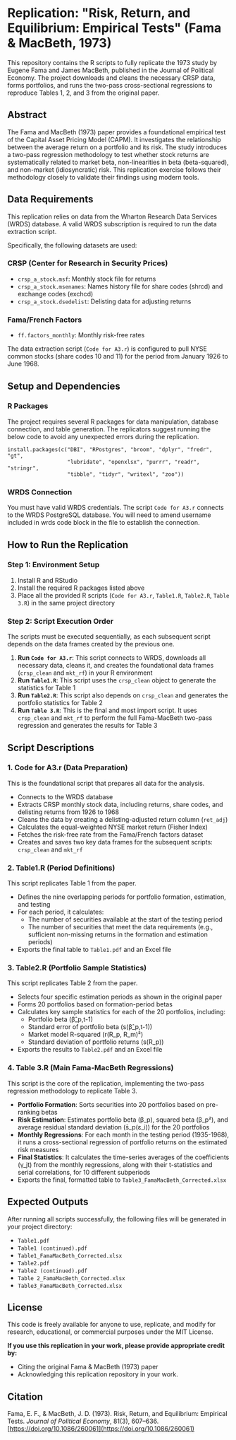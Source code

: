 # Replication: "Risk, Return, and Equilibrium: Empirical Tests" (Fama & MacBeth, 1973)

This repository contains the R scripts to fully replicate the 1973 study by Eugene Fama and James MacBeth, published in the Journal of Political Economy. The project downloads and cleans the necessary CRSP data, forms portfolios, and runs the two-pass cross-sectional regressions to reproduce Tables 1, 2, and 3 from the original paper.

##  Abstract

The Fama and MacBeth (1973) paper provides a foundational empirical test of the Capital Asset Pricing Model (CAPM). It investigates the relationship between the average return on a portfolio and its risk. The study introduces a two-pass regression methodology to test whether stock returns are systematically related to market beta, non-linearities in beta (beta-squared), and non-market (idiosyncratic) risk. This replication exercise follows their methodology closely to validate their findings using modern tools.

##  Data Requirements

This replication relies on data from the Wharton Research Data Services (WRDS) database. A valid WRDS subscription is required to run the data extraction script.

Specifically, the following datasets are used:

### CRSP (Center for Research in Security Prices)
- `crsp_a_stock.msf`: Monthly stock file for returns
- `crsp_a_stock.msenames`: Names history file for share codes (shrcd) and exchange codes (exchcd)
- `crsp_a_stock.dsedelist`: Delisting data for adjusting returns

### Fama/French Factors
- `ff.factors_monthly`: Monthly risk-free rates

The data extraction script (`Code for A3.r`) is configured to pull NYSE common stocks (share codes 10 and 11) for the period from January 1926 to June 1968.

##  Setup and Dependencies

### R Packages

The project requires several R packages for data manipulation, database connection, and table generation. The replicators suggest running the below code to avoid  any unexpected errors during the replication.

```
install.packages(c("DBI", "RPostgres", "broom", "dplyr", "fredr", "gt", 
                   "lubridate", "openxlsx", "purrr", "readr", "stringr", 
                   "tibble", "tidyr", "writexl", "zoo"))
```



### WRDS Connection

You must have valid WRDS credentials. The script `Code for A3.r` connects to the WRDS PostgreSQL database. You will need to amend username  included in wrds code block in the file to establish the connection.
##  How to Run the Replication

### Step 1: Environment Setup

1. Install R and RStudio
2. Install the required R packages listed above
3. Place all the provided R scripts (`Code for A3.r`, `Table1.R`, `Table2.R`, `Table 3.R`) in the same project directory

### Step 2: Script Execution Order

The scripts must be executed sequentially, as each subsequent script depends on the data frames created by the previous one.

1. **Run `Code for A3.r`**: This script connects to WRDS, downloads all necessary data, cleans it, and creates the foundational data frames (`crsp_clean` and `mkt_rf`) in your R environment
2. **Run `Table1.R`**: This script uses the `crsp_clean` object to generate the statistics for Table 1
3. **Run `Table2.R`**: This script also depends on `crsp_clean` and generates the portfolio statistics for Table 2
4. **Run `Table 3.R`**: This is the final and most import script. It uses `crsp_clean` and `mkt_rf` to perform the full Fama-MacBeth two-pass regression and generates the results for Table 3

##  Script Descriptions

### 1. Code for A3.r (Data Preparation)

This is the foundational script that prepares all data for the analysis.

- Connects to the WRDS database
- Extracts CRSP monthly stock data, including returns, share codes, and delisting returns from 1926 to 1968
- Cleans the data by creating a delisting-adjusted return column (`ret_adj`)
- Calculates the equal-weighted NYSE market return (Fisher Index)
- Fetches the risk-free rate from the Fama/French factors dataset
- Creates and saves two key data frames for the subsequent scripts: `crsp_clean` and `mkt_rf`

### 2. Table1.R (Period Definitions)

This script replicates Table 1 from the paper.

- Defines the nine overlapping periods for portfolio formation, estimation, and testing
- For each period, it calculates:
  - The number of securities available at the start of the testing period
  - The number of securities that meet the data requirements (e.g., sufficient non-missing returns in the formation and estimation periods)
- Exports the final table to `Table1.pdf` and an Excel file

### 3. Table2.R (Portfolio Sample Statistics)

This script replicates Table 2 from the paper.

- Selects four specific estimation periods as shown in the original paper
- Forms 20 portfolios based on formation-period betas
- Calculates key sample statistics for each of the 20 portfolios, including:
  - Portfolio beta (β̂_p,t-1)
  - Standard error of portfolio beta (s(β̂_p,t-1))
  - Market model R-squared (r(R_p, R_m)²)
  - Standard deviation of portfolio returns (s(R_p))
- Exports the results to `Table2.pdf` and an Excel file

### 4. Table 3.R (Main Fama-MacBeth Regressions)

This script is the core of the replication, implementing the two-pass regression methodology to replicate Table 3.

- **Portfolio Formation**: Sorts securities into 20 portfolios based on pre-ranking betas
- **Risk Estimation**: Estimates portfolio beta (β_p), squared beta (β_p²), and average residual standard deviation (s̄_p(ε_i)) for the 20 portfolios
- **Monthly Regressions**: For each month in the testing period (1935-1968), it runs a cross-sectional regression of portfolio returns on the estimated risk measures
- **Final Statistics**: It calculates the time-series averages of the coefficients (γ_jt) from the monthly regressions, along with their t-statistics and serial correlations, for 10 different subperiods
- Exports the final, formatted table to `Table3_FamaMacBeth_Corrected.xlsx`

##  Expected Outputs

After running all scripts successfully, the following files will be generated in your project directory:

- `Table1.pdf`
- `Table1 (continued).pdf`
- `Table1_FamaMacBeth_Corrected.xlsx`
- `Table2.pdf`
- `Table2 (continued).pdf`
- `Table 2_FamaMacBeth_Corrected.xlsx`
- `Table3_FamaMacBeth_Corrected.xlsx`

##  License
This code is freely available for anyone to use, replicate, and modify for research, educational, or commercial purposes under the MIT License. 

**If you use this replication in your work, please provide appropriate credit by:**

- Citing the original Fama & MacBeth (1973) paper
- Acknowledging this replication repository in your work.

## Citation

Fama, E. F., & MacBeth, J. D. (1973). Risk, Return, and Equilibrium: Empirical Tests. *Journal of Political Economy*, 81(3), 607–636. [https://doi.org/10.1086/260061](https://doi.org/10.1086/260061)
